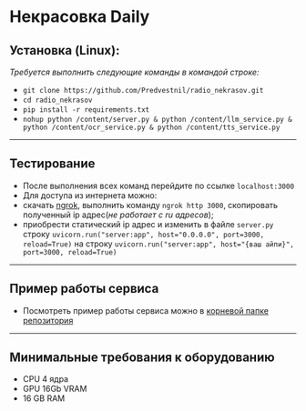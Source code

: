# Некрасовка Daily

## Установка (Linux):

*Требуется выполнить следующие команды в командой строке:*
- `git clone https://github.com/Predvestnil/radio_nekrasov.git`
- `cd radio_nekrasov`
- `pip install -r requirements.txt`
- `nohup python /content/server.py & python /content/llm_service.py & python /content/ocr_service.py & python /content/tts_service.py`

---

## Тестирование

- После выполнения всех команд перейдите по ссылке `localhost:3000`
- Для доступа из интернета можно: 
- скачать [ngrok](https://www.ngrok.com/), выполнить команду `ngrok http 3000`, скопировать полученный ip адрес(_не работает с ru адресов_); 
- приобрести статический ip адрес и изменить в файле `server.py` строку `uvicorn.run("server:app", host="0.0.0.0", port=3000, reload=True)` на строку `uvicorn.run("server:app", host="{ваш айпи}", port=3000, reload=True)`

---

## Пример работы сервиса

- Посмотреть пример работы сервиса можно в [корневой папке репозитория]()

---

## Минимальные требования к оборудованию
- CPU 4 ядра
- GPU 16Gb VRAM
- 16 GB RAM
